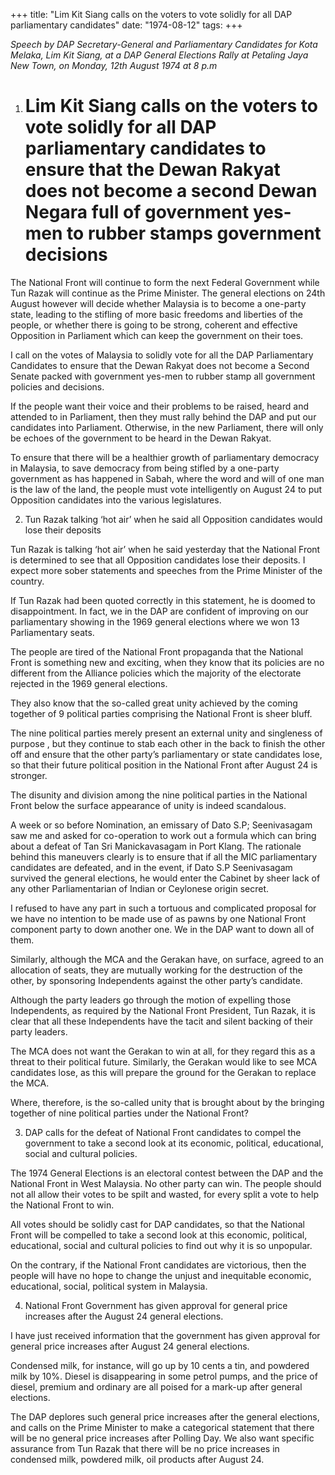 +++ 
title: "Lim Kit Siang calls on the voters to vote solidly for all DAP parliamentary candidates"
date: "1974-08-12"
tags:
+++

_Speech by DAP Secretary-General and Parliamentary Candidates for Kota Melaka, Lim Kit Siang, at a DAP General Elections Rally at Petaling Jaya New Town, on Monday, 12th August 1974 at 8 p.m_

1. # Lim Kit Siang calls on the voters to vote solidly for all DAP parliamentary candidates to ensure that the Dewan Rakyat does not become a second Dewan Negara full of government yes-men to rubber stamps government decisions

The National Front will continue to form the next Federal Government while Tun Razak will continue as the Prime Minister. The general elections on 24th August however will decide whether Malaysia is to become a one-party state, leading to the stifling of more basic freedoms and liberties of the people, or whether there is going to be strong, coherent and effective Opposition in Parliament which can keep the government on their toes.</u>

I call on the votes of Malaysia to solidly vote for all the DAP Parliamentary Candidates to ensure that the Dewan Rakyat does not become a Second Senate packed with government yes-men to rubber stamp all government policies and decisions.

If the people want their voice and their problems to be raised, heard and attended to in Parliament, then they must rally behind the DAP and put our candidates into Parliament. Otherwise, in the new Parliament, there will only be echoes of the government to be heard in the Dewan Rakyat.

To ensure that there will be a healthier growth of parliamentary democracy in Malaysia, to save democracy from being stifled by a one-party government as has happened in Sabah, where the word and will of one man is the law of the land, the people must vote intelligently on August 24 to put Opposition candidates into the various legislatures.

2. Tun Razak talking ‘hot air’ when he said all Opposition candidates would lose their deposits

Tun Razak is talking ‘hot air’ when he said yesterday that the National Front is determined to see that all Opposition candidates lose their deposits. I expect more sober statements and speeches from the Prime Minister of the country.

If Tun Razak had been quoted correctly in this statement, he is doomed to disappointment. In fact, we in the DAP are confident of improving on our parliamentary showing in the 1969 general elections where we won 13 Parliamentary seats.

The people are tired of the National Front propaganda that the National Front is something new and exciting, when they know that its policies are no different from the Alliance policies which the majority of the electorate rejected in the 1969 general elections.

They also know that the so-called great unity achieved by the coming together of 9 political parties comprising the National Front is sheer bluff.

The nine political parties merely present an external unity and singleness of purpose , but they continue  to stab each other in the back to finish the other off and ensure that the other party’s parliamentary or state candidates lose, so that their future political position in the National Front after August 24 is stronger.

The disunity and division among the nine political parties in the National Front below the surface appearance of unity is indeed scandalous.

A week or so before Nomination, an emissary of Dato S.P; Seenivasagam saw me and asked for co-operation to work out a formula which can bring about a defeat of Tan Sri Manickavasagam in Port Klang. The rationale behind this maneuvers clearly is to ensure that if all the MIC parliamentary candidates are defeated, and in the event, if Dato S.P Seenivasagam survived the general elections, he would enter the Cabinet by sheer lack of any other Parliamentarian of Indian or Ceylonese origin secret.

I refused to have any part in such a tortuous and complicated proposal for we have no intention to be made use of as pawns by one National Front component party to down another one. We in the DAP want to down all of them.

Similarly, although the MCA and the Gerakan have, on surface, agreed to an allocation of seats, they are mutually working for the destruction of the other, by sponsoring Independents against the other party’s candidate. 

Although the party leaders go through the motion of expelling those Independents, as required by the National Front President, Tun Razak, it is clear that all these Independents have the tacit and silent backing of their party leaders.

The MCA does not want the Gerakan to win at all, for they regard this as a threat to their political future. Similarly, the Gerakan would like to see MCA candidates lose, as this will prepare the ground for the Gerakan to replace the MCA.

Where, therefore, is the so-called unity that is brought about by the bringing together of nine political parties under the National Front?

3. DAP calls for the defeat of National Front candidates to compel the government to take a second look at its economic, political, educational, social and cultural policies.

The 1974 General Elections is an electoral contest between the DAP and the National Front in West Malaysia. No other party can win. The people should not all allow their votes to be spilt and wasted, for every split a vote to help the National Front to win.

All votes should be solidly cast for DAP candidates, so that the National Front will be compelled to take a second look at this economic, political, educational, social and cultural policies to find out why it is so unpopular.

On the contrary, if the National Front candidates are victorious, then the people will have no hope to change the unjust and inequitable economic, educational, social, political system in Malaysia.

4. National Front Government has given approval for general price increases after the August 24 general elections. 

I have just received information that the government has given approval for general price increases after August 24 general elections.

Condensed milk, for instance, will go up by 10 cents a tin, and powdered milk by 10%. Diesel is disappearing in some petrol pumps, and the price of diesel, premium and ordinary are all poised for a mark-up after general elections.

The DAP deplores such general price increases after the general elections, and calls on the Prime Minister to make a categorical statement that there will be no general price increases after Polling Day. We also want specific assurance from Tun Razak that there will be no price increases in condensed milk, powdered milk, oil products after August 24.
 
